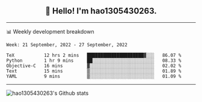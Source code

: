 <h2 align="center">👋 Hello! I'm hao1305430263.</h2>


---- 
📊 Weekly development breakdown

<!--START_SECTION:waka-->
```text
Week: 21 September, 2022 - 27 September, 2022

TeX           12 hrs 2 mins   █████████████████████▓░░░   86.07 % 
Python        1 hr 9 mins     ██░░░░░░░░░░░░░░░░░░░░░░░   08.33 % 
Objective-C   16 mins         ▓░░░░░░░░░░░░░░░░░░░░░░░░   02.02 % 
Text          15 mins         ▒░░░░░░░░░░░░░░░░░░░░░░░░   01.89 % 
YAML          9 mins          ▒░░░░░░░░░░░░░░░░░░░░░░░░   01.09 % 
```
<!--END_SECTION:waka-->
----
![hao1305430263's Github stats](https://github-readme-stats.vercel.app/api?username=hao1305430263&show_icons=true)


<!--
**hao1305430263/hao1305430263** is a ✨ _special_ ✨ repository because its `README.md` (this file) appears on your GitHub profile.

Here are some ideas to get you started:

- 🔭 I’m currently working on ...
- 🌱 I’m currently learning ...
- 👯 I’m looking to collaborate on ...
- 🤔 I’m looking for help with ...
- 💬 Ask me about ...
- 📫 How to reach me: ...
- 😄 Pronouns: ...
- ⚡ Fun fact: ...
-->
